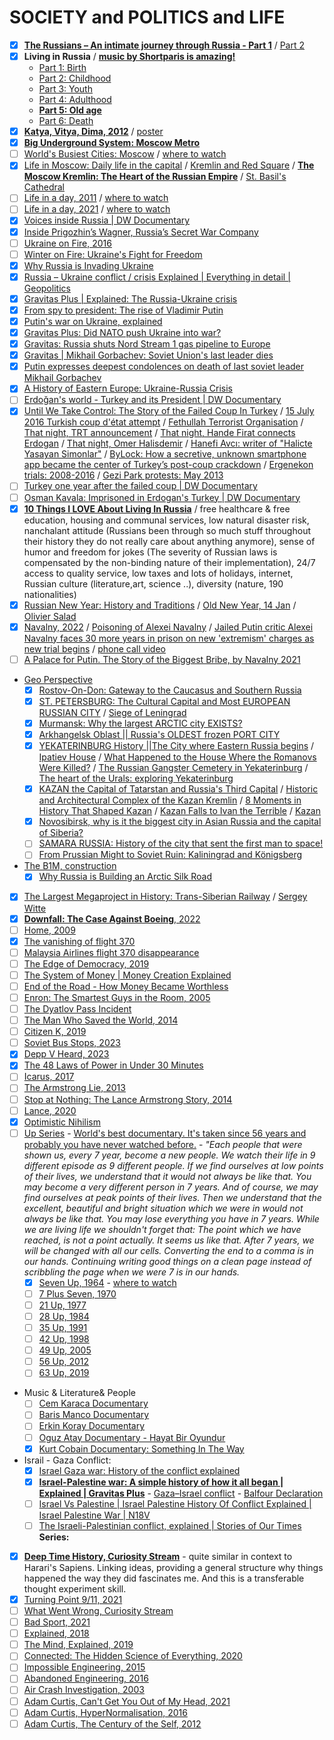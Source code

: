 # SOCIETY and POLITICS and LIFE
- [x] [**The Russians – An intimate journey through Russia - Part 1**](https://www.youtube.com/watch?v=qfuDZEQjro8) / [Part 2](https://www.youtube.com/watch?v=z35dX3EEGko)
- [x] **Living in Russia** / [**music by Shortparis is amazing!**](https://www.youtube.com/watch?v=3cO58tL1CUw&t=1224s)
     - [Part 1: Birth](https://youtu.be/3cO58tL1CUw) 
     - [Part 2: Childhood](https://youtu.be/4IG4eVdhbxI)
     - [Part 3: Youth](https://youtu.be/sRIiTk1nR78)
     - [Part 4: Adulthood](https://youtu.be/he8FGw9e-pc)
     - [**Part 5: Old age**](https://youtu.be/SAnWF6yTaWQ)
     - [Part 6: Death](https://youtu.be/bQN420LIwrc)
- [x] [**Katya, Vitya, Dima, 2012**](https://www.imdb.com/video/vi2836900121/) / [poster](https://nataliaantonova.com/2012/04/18/poster-for-katya-vitya-dima/)
- [x] [**Big Underground System: Moscow Metro**](https://www.youtube.com/watch?v=wnkNvA5SWoc)
- [ ] [World's Busiest Cities: Moscow](https://www.imdb.com/title/tt9772764/) / [where to watch](https://www.dailymotion.com/video/x6syfeo)
- [x] [Life in Moscow: Daily life in the capital](https://www.youtube.com/watch?v=NnFaClkxY0M) / [Kremlin and Red Square](https://whc.unesco.org/en/list/545/) / [**The Moscow Kremlin: The Heart of the Russian Empire**](https://www.youtube.com/watch?v=BPcXNqafKcQ) / [St. Basil's Cathedral](https://www.masterclass.com/articles/st-basils-cathedral-architecture-and-history)
- [ ] [Life in a day, 2011](https://www.imdb.com/title/tt1687247/) / [where to watch](https://www.youtube.com/watch?v=JaFVr_cJJIY)
- [ ] [Life in a day, 2021](https://www.imdb.com/title/tt12706768/) / [where to watch](https://www.youtube.com/watch?v=vcsSc2iksC0)
- [x] [Voices inside Russia | DW Documentary](https://www.youtube.com/watch?v=gep4147pJrQ)
- [x] [Inside Prigozhin’s Wagner, Russia’s Secret War Company](https://www.youtube.com/watch?v=EMXnJMCoFYI)
- [ ] [Ukraine on Fire, 2016](https://www.imdb.com/title/tt5724358/)
- [ ] [Winter on Fire: Ukraine's Fight for Freedom](https://www.imdb.com/title/tt4908644/)
- [x] [Why Russia is Invading Ukraine](https://youtu.be/If61baWF4GE)
- [x] [Russia – Ukraine conflict / crisis Explained | Everything in detail | Geopolitics](https://youtu.be/h2P9AmGcMdM)
- [x] [Gravitas Plus | Explained: The Russia-Ukraine crisis](https://youtu.be/nK-yJD_fAtk)
- [x] [From spy to president: The rise of Vladimir Putin](https://youtu.be/lxMWSmKieuc)
- [x] [Putin's war on Ukraine, explained](https://youtu.be/MVu8QbxafJE)
- [x] [Gravitas Plus: Did NATO push Ukraine into war?](https://youtu.be/TzgPJeYZaOU)
- [x] [Gravitas: Russia shuts Nord Stream 1 gas pipeline to Europe](https://www.youtube.com/watch?v=hlpeZtITgxE)
- [x] [Gravitas | Mikhail Gorbachev: Soviet Union's last leader dies](https://www.youtube.com/watch?v=di8v1ACkvFY)
- [x] [Putin expresses deepest condolences on death of last soviet leader Mikhail Gorbachev](https://www.youtube.com/watch?v=jJ4g_UKS-i8)
- [x] [A History of Eastern Europe: Ukraine-Russia Crisis](https://www.youtube.com/watch?v=l1WL2VJOn2A)
- [ ] [Erdoğan's world - Turkey and its President | DW Documentary](https://www.youtube.com/watch?v=WS99QTC2Hbo)
- [x] [Until We Take Control: The Story of the Failed Coup In Turkey](https://www.youtube.com/watch?v=-z5GeR-hxvg) / [15 July 2016 Turkish coup d'état attempt](https://en.wikipedia.org/wiki/2016_Turkish_coup_d%27état_attempt) / [Fethullah Terrorist Organisation](https://en.wikipedia.org/wiki/Gülen_movement) / [That night, TRT announcement](https://www.youtube.com/watch?v=FZFW0pwQQ2M) / [That night, Hande Firat connects Erdogan](https://www.youtube.com/watch?v=AX6IdZLmh1Q) / [That night, Omer Halisdemir](https://www.youtube.com/watch?v=JL4K6F-FV64) / [Hanefi Avcı: writer of "Halicte Yasayan Simonlar"](https://en.wikipedia.org/wiki/Hanefi_Avcı) / [ByLock: How a secretive, unknown smartphone app became the center of Turkey’s post-coup crackdown](https://www.theverge.com/2018/2/28/17059806/turkey-overthrow-attempt-coup-bylock-app) / [Ergenekon trials: 2008-2016](https://en.wikipedia.org/wiki/Ergenekon_trials) / [Gezi Park protests: May 2013](https://en.wikipedia.org/wiki/Gezi_Park_protests)
- [ ] [Turkey one year after the failed coup | DW Documentary](https://www.youtube.com/watch?v=xOGQR1-TQTc)
- [ ] [Osman Kavala: Imprisoned in Erdogan's Turkey | DW Documentary](https://www.youtube.com/watch?v=G_SvwkqZJAY)
- [x] [**10 Things I LOVE About Living In Russia**](https://youtu.be/CR70e_fSQPk) / free healthcare & free education, housing and communal services, low natural disaster risk, nanchalant attitude (Russians been through so much stuff throughout their history they do not really care about anything anymore), sense of humor and freedom for jokes (The severity of Russian laws is compensated by the non-binding nature of their implementation), 24/7 access to quality service, low taxes and lots of holidays, internet, Russian culture (literature,art, science ..), diversity (nature, 190 nationalities)
- [x] [Russian New Year: History and Traditions](https://www.youtube.com/watch?v=dkC6yBXdQ-4) / [Old New Year, 14 Jan](https://en.wikipedia.org/wiki/Old_New_Year) / [Olivier Salad](https://en.wikipedia.org/wiki/Olivier_salad)
- [x] [Navalny, 2022](https://www.imdb.com/title/tt17041964/) / [Poisoning of Alexei Navalny](https://en.wikipedia.org/wiki/Poisoning_of_Alexei_Navalny) / [Jailed Putin critic Alexei Navalny faces 30 more years in prison on new 'extremism' charges as new trial begins](https://news.sky.com/story/jailed-putin-critic-alexei-navalny-faces-30-more-years-in-prison-on-new-extremism-charges-as-new-trial-begins-12905224) / [phone call video](https://www.youtube.com/watch?v=bme6iimkCOU)
- [ ] [A Palace for Putin. The Story of the Biggest Bribe, by Navalny 2021](https://www.imdb.com/title/tt13875460/)
- [Geo Perspective](https://www.youtube.com/c/GeoPerspective)
     - [x] [Rostov-On-Don: Gateway to the Caucasus and Southern Russia](https://www.youtube.com/watch?v=lQy3AOBAFFg)
     - [x] [ST. PETERSBURG: The Cultural Capital and Most EUROPEAN RUSSIAN CITY](https://m.youtube.com/watch?v=ZeYrjul5SVQ) / [Siege of Leningrad](https://en.wikipedia.org/wiki/Siege_of_Leningrad)
     - [x] [Murmansk: Why the largest ARCTIC city EXISTS?](https://www.youtube.com/watch?v=OR6HpiLuw2s)
     - [x] [Arkhangelsk Oblast || Russia's OLDEST frozen PORT CITY](https://www.youtube.com/watch?v=9EklV8W1Fws)
     - [x] [YEKATERINBURG History ||The City where Eastern Russia begins](https://www.youtube.com/watch?v=jozY9J2jFK8) / [Ipatiev House](https://en.wikipedia.org/wiki/Ipatiev_House) / [What Happened to the House Where the Romanovs Were Killed?](https://www.townandcountrymag.com/society/tradition/a41848741/ipatiev-house-romanov-history/) / [The Russian Gangster Cemetery in Yekaterinburg](https://www.amusingplanet.com/2017/02/the-russian-gangster-cemetery-in.html) / [The heart of the Urals: exploring Yekaterinburg](https://www.lonelyplanet.com/articles/the-heart-of-the-urals-exploring-yekaterinburg)
     - [x] [KAZAN the Capital of Tatarstan and Russia's Third Capital](https://www.youtube.com/watch?v=K8WwnpIZoQU) / [Historic and Architectural Complex of the Kazan Kremlin](https://whc.unesco.org/en/list/980/#:~:text=Built%20on%20a%20site%20inhabited,by%20moats%2C%20ramparts%20and%20stockade.) / [8 Moments in History That Shaped Kazan](https://theculturetrip.com/europe/russia/articles/8-moments-in-history-that-shaped-kazan/) / [Kazan Falls to Ivan the Terrible](https://www.historytoday.com/archive/kazan-falls-ivan-terrible) / [Kazan](https://www.lonelyplanet.com/russia/volga-region/kazan)
     - [x] [Novosibirsk, why is it the biggest city in Asian Russia and the capital of Siberia?](https://www.youtube.com/watch?v=XBUO8ZJ0V_k)
     - [ ] [SAMARA RUSSIA: History of the city that sent the first man to space!](https://www.youtube.com/watch?v=yaUdJkNfW0Q)
     - [ ] [From Prussian Might to Soviet Ruin: Kaliningrad and Königsberg](https://www.youtube.com/watch?v=ArMLZ41jVt8)
- [The B1M, construction](https://www.youtube.com/@TheB1M)
     - [x] [Why Russia is Building an Arctic Silk Road](https://www.youtube.com/watch?v=pvy9usF7ohE) 
- [x] [The Largest Megaproject in History: Trans-Siberian Railway](https://www.youtube.com/watch?v=E96mQyxSxfk) / [Sergey Witte](https://en.wikipedia.org/wiki/Sergei_Witte)
- [x] [**Downfall: The Case Against Boeing**, 2022](https://www.imdb.com/title/tt11893274/)
- [ ] [Home, 2009](https://www.imdb.com/title/tt1014762/)
- [x] [The vanishing of flight 370](https://www.youtube.com/watch?v=kd2KEHvK-q8)
- [ ] [Malaysia Airlines flight 370 disappearance](https://www.youtube.com/watch?v=myBmq87fJeQ)
- [ ] [The Edge of Democracy, 2019](https://www.imdb.com/title/tt6016744/)
- [ ] [The System of Money | Money Creation Explained](https://www.youtube.com/watch?v=yLZUVsmUwZY)
- [ ] [End of the Road - How Money Became Worthless](https://www.youtube.com/watch?v=cTMna_vYDJg)
- [ ] [Enron: The Smartest Guys in the Room, 2005](https://www.imdb.com/title/tt1016268/)
- [ ] [The Dyatlov Pass Incident](https://www.youtube.com/watch?v=Ee8iLRVOHDw)
- [ ] [The Man Who Saved the World, 2014](https://www.imdb.com/title/tt2277106/)
- [ ] [Citizen K, 2019](https://www.imdb.com/title/tt10703826/)
- [ ] [Soviet Bus Stops, 2023](https://www.imdb.com/title/tt22697846/)
- [x] [Depp V Heard, 2023](https://www.imdb.com/title/tt27541298/)
- [x] [The 48 Laws of Power in Under 30 Minutes](https://www.youtube.com/watch?v=Su36tpkuo1I)
- [ ] [Icarus, 2017](https://www.imdb.com/title/tt6333060/)
- [ ] [The Armstrong Lie, 2013](https://www.imdb.com/title/tt1638364/)
- [ ] [Stop at Nothing: The Lance Armstrong Story, 2014](https://www.imdb.com/title/tt3511812/)
- [ ] [Lance, 2020](https://www.imdb.com/title/tt11427436/)
- [x] [Optimistic Nihilism](https://www.youtube.com/watch?v=MBRqu0YOH14)
- [ ] [Up Series](https://en.wikipedia.org/wiki/Up_(film_series)) - [World's best documentary. It's taken since 56 years and probably you have never watched before.](https://www.youtube.com/watch?v=9r2ZJhJ8zCE) - *"Each people that were shown us, every 7 year, become a new people. We watch their life in 9 different episode as 9 different people. If we find ourselves at low points of their lives, we understand that it would not always be like that. You may become a very different person in 7 years. And of course, we may find ourselves at peak points of their lives. Then we understand that the excellent, beautiful and bright situation which we were in would not always be like that. You may lose everything you have in 7 years. While we are living life we shouldn't forget that: The point which we have reached, is not a point actually. It seems us like that. After 7 years, we will be changed with all our cells. Converting the end to a comma is in our hands. Continuing writing good things on a clean page instead of scribbling the page when we were 7 is in our hands.*
    - [x] [Seven Up, 1964](https://www.imdb.com/title/tt0058578/) - [where to watch](https://www.youtube.com/watch?v=wAsL8nriAOs)
    - [ ] [7 Plus Seven, 1970](https://www.imdb.com/title/tt0066356/)
    - [ ] [21 Up, 1977](https://www.imdb.com/title/tt0075610/)
    - [ ] [28 Up, 1984](https://www.imdb.com/title/tt0088650/)
    - [ ] [35 Up, 1991](https://www.imdb.com/title/tt0101254/)
    - [ ] [42 Up, 1998](https://www.imdb.com/title/tt0164312/)
    - [ ] [49 Up, 2005](https://www.imdb.com/title/tt0473434/)
    - [ ] [56 Up, 2012](https://www.imdb.com/title/tt2147134/)
    - [ ] [63 Up, 2019](https://www.imdb.com/title/tt8929142/)
- Music & Literature& People
    - [ ] [Cem Karaca Documentary](https://www.youtube.com/watch?v=Aj3KnPmvYqM)
    - [ ] [Baris Manco Documentary](https://www.youtube.com/watch?v=oROKKrba-98)
    - [ ] [Erkin Koray Documentary](https://www.youtube.com/watch?v=zjqVWc0vKb0)
    - [ ] [Oguz Atay Documentary - Hayat Bir Oyundur](https://www.youtube.com/watch?v=ZdmXbXkJBcI)  
    - [x] [Kurt Cobain Documentary: Something In The Way](https://www.youtube.com/watch?v=2miQ-cfakpY)
- Israil - Gaza Conflict:
     - [x] [Israel Gaza war: History of the conflict explained](https://www.bbc.co.uk/news/newsbeat-44124396)
     - [x] [**Israel-Palestine war: A simple history of how it all began | Explained | Gravitas Plus**](https://www.youtube.com/watch?v=0anQIEeLonA) - [Gaza–Israel conflict](https://www.youtube.com/watch?v=0anQIEeLonA) - [Balfour Declaration](https://en.wikipedia.org/wiki/Balfour_Declaration)
     - [ ] [Israel Vs Palestine | Israel Palestine History Of Conflict Explained | Israel Palestine War | N18V](https://www.youtube.com/watch?v=WiNlxqlNZys)
     - [ ] [The Israeli-Palestinian conflict, explained | Stories of Our Times](https://www.youtube.com/watch?v=8V-9LRLSzLg)
**Series:**
- [x] [**Deep Time History, Curiosity Stream**](https://www.imdb.com/title/tt6052190/) - quite similar in context to Harari's Sapiens. Linking ideas, providing a general structure why things happened the way they did fascinates me. And this is a transferable thought experiment skill.
- [x] [Turning Point 9/11, 2021](https://www.netflix.com/gb/title/81315804)
- [ ] [What Went Wrong, Curiosity Stream](https://curiositystream.com/video/4054)
- [ ] [Bad Sport, 2021](https://www.netflix.com/gb/title/81084829)  
- [ ] [Explained, 2018](https://www.imdb.com/title/tt8005374/)
- [ ] [The Mind, Explained, 2019](https://www.imdb.com/title/tt10810430/)
- [ ] [Connected: The Hidden Science of Everything, 2020](https://www.imdb.com/title/tt12753692/)
- [ ] [Impossible Engineering, 2015](https://yesterday.uktv.co.uk/shows/impossible-engineering/)
- [ ] [Abandoned Engineering, 2016](https://yesterday.uktv.co.uk/shows/abandoned-engineering/)
- [ ] [Air Crash Investigation, 2003](https://www.imdb.com/title/tt0386950/)
- [ ] [Adam Curtis, Can't Get You Out of My Head, 2021](https://www.imdb.com/title/tt13973190/?ref_=tt_sims_tt_t_1)
- [ ] [Adam Curtis, HyperNormalisation, 2016](https://www.imdb.com/title/tt6156350/?ref_=tt_sims_tt_i_2)
- [ ] [Adam Curtis, The Century of the Self, 2012](https://www.imdb.com/title/tt0432232/?ref_=tt_sims_tt_t_4)
